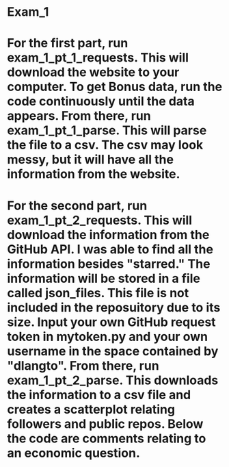 # Exam_1
# For the first part, run exam_1_pt_1_requests. This will download the website to your computer. To get Bonus data, run the code continuously until the data appears. From there, run exam_1_pt_1_parse. This will parse the file to a  csv. The csv may look messy, but it will have all the information from the website. 
# For the second part, run exam_1_pt_2_requests. This will download the information from the GitHub API. I was able to find all the information besides "starred." The information will be stored in a file called json_files. This file is not included in the reposuitory due to its size. Input your own GitHub request token in mytoken.py and your own username in the space contained by "dlangto". From there, run exam_1_pt_2_parse. This downloads the information to a csv file and creates a scatterplot relating followers and public repos. Below the code are comments relating to an economic question. 
